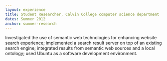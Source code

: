 ```yaml
---
layout: experience
title: Student Researcher, Calvin College computer science department
dates: Summer 2012
anchor: summer-research
---
```

Investigated the use of semantic web technologies for enhancing website search experience; implemented a search result server on top of an existing search engine; integrated results from semantic web sources and a local ontology; used Ubuntu as a software development environment.
